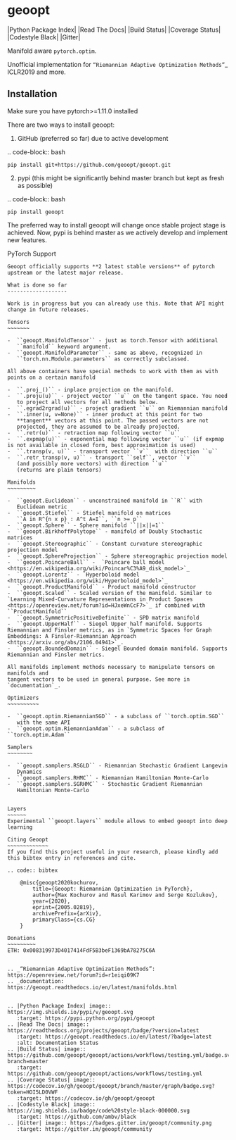 geoopt
======

|Python Package Index| |Read The Docs| |Build Status| |Coverage Status| |Codestyle Black| |Gitter|

Manifold aware ``pytorch.optim``.

Unofficial implementation for `“Riemannian Adaptive Optimization
Methods”`_ ICLR2019 and more.

Installation
------------
Make sure you have pytorch>=1.11.0 installed

There are two ways to install geoopt:

1. GitHub (preferred so far) due to active development

.. code-block:: bash

    pip install git+https://github.com/geoopt/geoopt.git


2. pypi (this might be significantly behind master branch but kept as fresh as possible)

.. code-block:: bash

    pip install geoopt

The preferred way to install geoopt will change once stable project stage is achieved.
Now, pypi is behind master as we actively develop and implement new features.


PyTorch Support
~~~~~~~~~~~~~~~
Geoopt officially supports **2 latest stable versions** of pytorch upstream or the latest major release.

What is done so far
-------------------

Work is in progress but you can already use this. Note that API might
change in future releases.

Tensors
~~~~~~~

-  ``geoopt.ManifoldTensor`` - just as torch.Tensor with additional
   ``manifold`` keyword argument.
-  ``geoopt.ManifoldParameter`` - same as above, recognized in
   ``torch.nn.Module.parameters`` as correctly subclassed.

All above containers have special methods to work with them as with
points on a certain manifold

-  ``.proj_()`` - inplace projection on the manifold.
-  ``.proju(u)`` - project vector ``u`` on the tangent space. You need
   to project all vectors for all methods below.
-  ``.egrad2rgrad(u)`` - project gradient ``u`` on Riemannian manifold
-  ``.inner(u, v=None)`` - inner product at this point for two
   **tangent** vectors at this point. The passed vectors are not
   projected, they are assumed to be already projected.
-  ``.retr(u)`` - retraction map following vector ``u``
-  ``.expmap(u)`` - exponential map following vector ``u`` (if expmap is not available in closed form, best approximation is used)
-  ``.transp(v, u)`` - transport vector ``v``  with direction ``u``
-  ``.retr_transp(v, u)`` - transport ``self``, vector ``v``
   (and possibly more vectors) with direction ``u``
   (returns are plain tensors)

Manifolds
~~~~~~~~~

-  ``geoopt.Euclidean`` - unconstrained manifold in ``R`` with
   Euclidean metric
-  ``geoopt.Stiefel`` - Stiefel manifold on matrices
   ``A in R^{n x p} : A^t A=I``, ``n >= p``
-  ``geoopt.Sphere`` - Sphere manifold ``||x||=1``
-  ``geoopt.BirkhoffPolytope`` - manifold of Doubly Stochastic matrices
-  ``geoopt.Stereographic`` - Constant curvature stereographic projection model
-  ``geoopt.SphereProjection`` - Sphere stereographic projection model
-  ``geoopt.PoincareBall`` -  `Poincare ball model <https://en.wikipedia.org/wiki/Poincar%C3%A9_disk_model>`_
-  ``geoopt.Lorentz`` - `Hyperboloid model <https://en.wikipedia.org/wiki/Hyperboloid_model>`_
-  ``geoopt.ProductManifold`` - Product manifold constructor
-  ``geoopt.Scaled`` - Scaled version of the manifold. Similar to `Learning Mixed-Curvature Representations in Product Spaces <https://openreview.net/forum?id=HJxeWnCcF7>`_ if combined with ``ProductManifold``
-  ``geoopt.SymmetricPositiveDefinite`` - SPD matrix manifold
-  ``geoopt.UpperHalf`` - Siegel Upper half manifold. Supports Riemannian and Finsler metrics, as in `Symmetric Spaces for Graph Embeddings: A Finsler-Riemannian Approach <https://arxiv.org/abs/2106.04941>`_.
-  ``geoopt.BoundedDomain`` - Siegel Bounded domain manifold. Supports Riemannian and Finsler metrics.

All manifolds implement methods necessary to manipulate tensors on manifolds and
tangent vectors to be used in general purpose. See more in `documentation`_.

Optimizers
~~~~~~~~~~

-  ``geoopt.optim.RiemannianSGD`` - a subclass of ``torch.optim.SGD``
   with the same API
-  ``geoopt.optim.RiemannianAdam`` - a subclass of ``torch.optim.Adam``

Samplers
~~~~~~~~

-  ``geoopt.samplers.RSGLD`` - Riemannian Stochastic Gradient Langevin
   Dynamics
-  ``geoopt.samplers.RHMC`` - Riemannian Hamiltonian Monte-Carlo
-  ``geoopt.samplers.SGRHMC`` - Stochastic Gradient Riemannian
   Hamiltonian Monte-Carlo


Layers
~~~~~~
Experimental ``geoopt.layers`` module allows to embed geoopt into deep learning

Citing Geoopt
~~~~~~~~~~~~~
If you find this project useful in your research, please kindly add this bibtex entry in references and cite.

.. code:: bibtex

    @misc{geoopt2020kochurov,
        title={Geoopt: Riemannian Optimization in PyTorch},
        author={Max Kochurov and Rasul Karimov and Serge Kozlukov},
        year={2020},
        eprint={2005.02819},
        archivePrefix={arXiv},
        primaryClass={cs.CG}
    }

Donations
~~~~~~~~~
ETH: 0x008319973D4017414FdF5B3beF1369bA78275C6A
   

.. _“Riemannian Adaptive Optimization Methods”: https://openreview.net/forum?id=r1eiqi09K7
.. _documentation: https://geoopt.readthedocs.io/en/latest/manifolds.html


.. |Python Package Index| image:: https://img.shields.io/pypi/v/geoopt.svg
   :target: https://pypi.python.org/pypi/geoopt
.. |Read The Docs| image:: https://readthedocs.org/projects/geoopt/badge/?version=latest
   :target: https://geoopt.readthedocs.io/en/latest/?badge=latest
   :alt: Documentation Status
.. |Build Status| image:: https://github.com/geoopt/geoopt/actions/workflows/testing.yml/badge.svg?branch=master
   :target: https://github.com/geoopt/geoopt/actions/workflows/testing.yml
.. |Coverage Status| image:: https://codecov.io/gh/geoopt/geoopt/branch/master/graph/badge.svg?token=HOI5LD0VWF
   :target: https://codecov.io/gh/geoopt/geoopt
.. |Codestyle Black| image:: https://img.shields.io/badge/code%20style-black-000000.svg
   :target: https://github.com/ambv/black
.. |Gitter| image:: https://badges.gitter.im/geoopt/community.png
   :target: https://gitter.im/geoopt/community
   
   
